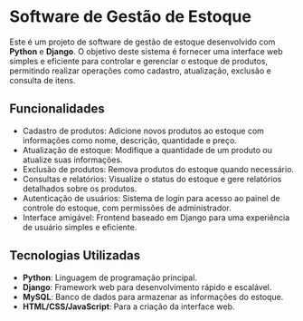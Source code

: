 # Software de Gestão de Estoque

Este é um projeto de software de gestão de estoque desenvolvido com **Python** e **Django**. O objetivo deste sistema é fornecer uma interface web simples e eficiente para controlar e gerenciar o estoque de produtos, permitindo realizar operações como cadastro, atualização, exclusão e consulta de itens.

## Funcionalidades

- Cadastro de produtos: Adicione novos produtos ao estoque com informações como nome, descrição, quantidade e preço.
- Atualização de estoque: Modifique a quantidade de um produto ou atualize suas informações.
- Exclusão de produtos: Remova produtos do estoque quando necessário.
- Consultas e relatórios: Visualize o status do estoque e gere relatórios detalhados sobre os produtos.
- Autenticação de usuários: Sistema de login para acesso ao painel de controle do estoque, com permissões de administrador.
- Interface amigável: Frontend baseado em Django para uma experiência de usuário simples e eficiente.

## Tecnologias Utilizadas

- **Python**: Linguagem de programação principal.
- **Django**: Framework web para desenvolvimento rápido e escalável.
- **MySQL**: Banco de dados para armazenar as informações do estoque.
- **HTML/CSS/JavaScript**: Para a criação da interface web.

